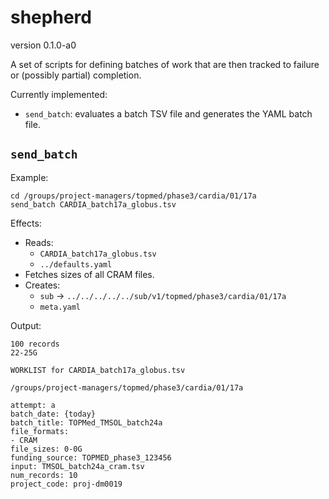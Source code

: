 # shepherd

version 0.1.0-a0

A set of scripts for defining batches of work that are then tracked to failure or (possibly partial) completion.

Currently implemented:

* `send_batch`: evaluates a batch TSV file and generates the YAML batch file.

## `send_batch`

Example:

    cd /groups/project-managers/topmed/phase3/cardia/01/17a
    send_batch CARDIA_batch17a_globus.tsv

Effects:

* Reads:
  - `CARDIA_batch17a_globus.tsv`
  - `../defaults.yaml`
* Fetches sizes of all CRAM files.
* Creates:
  - `sub` -> `../../../../../sub/v1/topmed/phase3/cardia/01/17a`
  - `meta.yaml`

Output:

    100 records
    22-25G

    WORKLIST for CARDIA_batch17a_globus.tsv

    /groups/project-managers/topmed/phase3/cardia/01/17a

    attempt: a
    batch_date: {today}
    batch_title: TOPMed_TMSOL_batch24a
    file_formats:
    - CRAM
    file_sizes: 0-0G
    funding_source: TOPMED_phase3_123456
    input: TMSOL_batch24a_cram.tsv
    num_records: 10
    project_code: proj-dm0019
